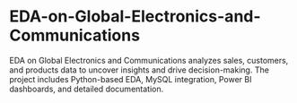 # EDA-on-Global-Electronics-and-Communications
EDA on Global Electronics and Communications analyzes sales, customers, and products data to uncover insights and drive decision-making. The project includes Python-based EDA, MySQL integration, Power BI dashboards, and detailed documentation.
